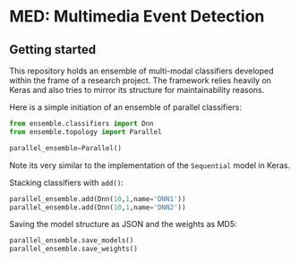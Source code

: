 # MED: Multimedia Event Detection

## Getting started

This repository holds an ensemble of multi-modal classifiers developed within
the frame of a research project. The framework relies heavily on Keras and also
tries to mirror its structure for maintainability reasons.

Here is a simple initiation of an ensemble of parallel classifiers:

```python
from ensemble.classifiers import Dnn
from ensemble.topology import Parallel

parallel_ensemble=Parallel()
```

Note its very similar to the implementation of the `Sequential` model in Keras.

Stacking classifiers with `add()`:

```python
parallel_ensemble.add(Dnn(10,1,name='DNN1'))
parallel_ensemble.add(Dnn(10,1,name='DNN2'))
```

Saving the model structure as JSON and the weights as MD5:

```python
parallel_ensemble.save_models()
parallel_ensemble.save_weights()
```
